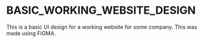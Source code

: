 # BASIC_WORKING_WEBSITE_DESIGN
This is a basic UI design for a working website for some company. This was made using FIGMA.
